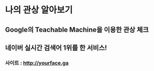 # 나의 관상 알아보기
## Google의 Teachable Machine을 이용한 관상 체크
## 네이버 실시간 검색어 1위를 한 서비스!
### 사이트 : http://yourface.ga
